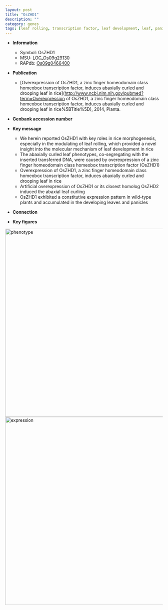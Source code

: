 ```yaml
---
layout: post
title: "OsZHD1"
description: ""
category: genes
tags: [leaf rolling, transcription factor, leaf development, leaf, panicle]
---
```


* **Information**  
    + Symbol: OsZHD1  
    + MSU: [LOC_Os09g29130](http://rice.plantbiology.msu.edu/cgi-bin/ORF_infopage.cgi?orf=LOC_Os09g29130)  
    + RAPdb: [Os09g0466400](http://rapdb.dna.affrc.go.jp/viewer/gbrowse_details/irgsp1?name=Os09g0466400)  

* **Publication**  
    + [Overexpression of OsZHD1, a zinc finger homeodomain class homeobox transcription factor, induces abaxially curled and drooping leaf in rice](http://www.ncbi.nlm.nih.gov/pubmed?term=Overexpression of OsZHD1, a zinc finger homeodomain class homeobox transcription factor, induces abaxially curled and drooping leaf in rice%5BTitle%5D), 2014, Planta.

* **Genbank accession number**  

* **Key message**  
    + We herein reported OsZHD1 with key roles in rice morphogenesis, especially in the modulating of leaf rolling, which provided a novel insight into the molecular mechanism of leaf development in rice
    + The abaxially curled leaf phenotypes, co-segregating with the inserted transferred DNA, were caused by overexpression of a zinc finger homeodomain class homeobox transcription factor (OsZHD1)
    + Overexpression of OsZHD1, a zinc finger homeodomain class homeobox transcription factor, induces abaxially curled and drooping leaf in rice
    + Artificial overexpression of OsZHD1 or its closest homolog OsZHD2 induced the abaxial leaf curling
    + OsZHD1 exhibited a constitutive expression pattern in wild-type plants and accumulated in the developing leaves and panicles

* **Connection**  

* **Key figures**  
<img src="http://ricencode.github.io/images/OsZHD1.pheno.png" alt="phenotype"  style="width: 600px;"/>

<img src="http://ricencode.github.io/images/OsZHD1.exp.png" alt="expression"  style="width: 600px;"/>


